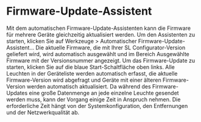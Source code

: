 # Firmware-Update-Assistent

Mit dem automatischen Firmware-Update-Assistenten kann die Firmware für mehrere Geräte gleichzeitig aktualisiert werden. Um den Assistenten zu starten, klicken Sie auf Werkzeuge > Automatischer Firmware-Update-Assistent...
Die aktuelle Firmware, die mit Ihrer SL Configurator-Version geliefert wird, wird automatisch ausgewählt und im Bereich Ausgewählte Firmware mit der Versionsnummer angezeigt.
Um das Firmware-Update zu starten, klicken Sie auf die blaue Start-Schaltfläche oben links. Alle Leuchten in der Geräteliste werden automatisch erfasst, die aktuelle Firmware-Version wird abgefragt und Geräte mit einer älteren Firmware-Version werden automatisch aktualisiert.
Da während des Firmware-Updates eine große Datenmenge an jede einzelne Leuchte gesendet werden muss, kann der Vorgang einige Zeit in Anspruch nehmen. Die erforderliche Zeit hängt von der Systemkonfiguration, den Entfernungen und der Netzwerkqualität ab. 